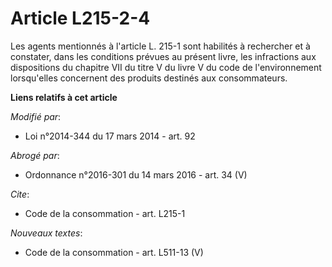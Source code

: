 # Article L215-2-4

Les agents mentionnés à l'article L. 215-1 sont habilités à rechercher et à constater, dans les conditions prévues au présent
livre, les infractions aux dispositions du chapitre VII du titre V du livre V du code de l'environnement lorsqu'elles
concernent des produits destinés aux consommateurs.

**Liens relatifs à cet article**

_Modifié par_:

  - Loi n°2014-344 du 17 mars 2014 - art. 92

_Abrogé par_:

  - Ordonnance n°2016-301 du 14 mars 2016 - art. 34 (V)

_Cite_:

  - Code de la consommation - art. L215-1

_Nouveaux textes_:

  - Code de la consommation - art. L511-13 (V)

